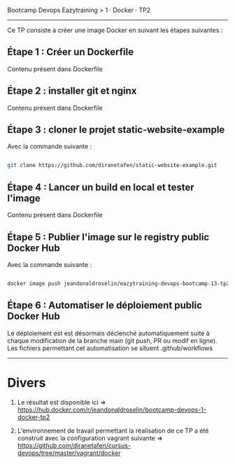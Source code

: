 Bootcamp Devops Eazytraining > 1 · Docker · TP2

----------

Ce TP consiste à créer une image Docker en suivant les étapes suivantes : 

## Étape 1 : Créer un Dockerfile

Contenu présent dans Dockerfile

## Étape 2 : installer git et nginx

Contenu présent dans Dockerfile

## Étape 3 : cloner le projet static-website-example

Avec la commande suivante :

```bash

git clone https://github.com/diranetafen/static-website-example.git

```

## Étape 4 : Lancer un build en local et tester l'image

Contenu présent dans Dockerfile

## Étape 5 : Publier l'image sur le registry public Docker Hub

Avec la commande suivante :

```bash

docker image push jeandonaldroselin/eazytraining-devops-bootcamp-13-tp2:latest

```
## Étape 6 : Automatiser le déploiement public Docker Hub

Le déploiement est est désormais déclenché automatiquement suite à chaque modification de la branche main (git push, PR ou modif en ligne). Les fichiers permettant cet automatisation se situent .github/workflows


----

# Divers

1) Le résultat est disponible ici => https://hub.docker.com/r/jeandonaldroselin/bootcamp-devops-1-docker-tp2

2) L'environnement de travail permettant la réalisation de ce TP a été construit avec la configuration vagrant suivante => https://github.com/diranetafen/cursus-devops/tree/master/vagrant/docker